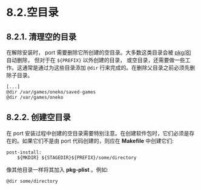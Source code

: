 # 8.2.空目录

## 8.2.1. 清理空的目录

在解除安装时， port 需要删除它所创建的空目录。大多数这类目录会被 [pkg(8)](https://www.freebsd.org/cgi/man.cgi?query=pkg&sektion=8&format=html) 自动删除， 但对于在 `${PREFIX}` 以外创建的目录， 或空目录，还需要做一些工作。这通常是通过为这些目录添加 `@dir` 行来完成的。在删除父目录之前必须先删除子目录。

```
[...]
@dir /var/games/oneko/saved-games
@dir /var/games/oneko
```

## 8.2.2. 创建空目录

在 port 安装过程中创建的空目录需要特别注意。在创建软件包时，它们必须是存在的。如果它们不是由 port 代码创建的，则应在 **Makefile** 中创建它们:

```
post-install:
	${MKDIR} ${STAGEDIR}${PREFIX}/some/directory
```

像其他目录一样将其加入 **pkg-plist** 。例如:

```
@dir some/directory
```
